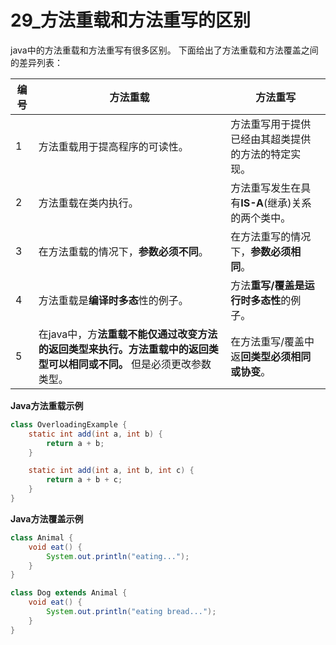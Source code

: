 # 29_方法重载和方法重写的区别



java中的方法重载和方法重写有很多区别。 下面给出了方法重载和方法覆盖之间的差异列表：

| 编号 | 方法重载                                                     | 方法重写                                           |
| ---- | ------------------------------------------------------------ | -------------------------------------------------- |
| 1    | 方法重载用于提高程序的可读性。                               | 方法重写用于提供已经由其超类提供的方法的特定实现。 |
| 2    | 方法重载在类内执行。                                         | 方法重写发生在具有**IS-A**(继承)关系的两个类中。   |
| 3    | 在方法重载的情况下，**参数必须不同**。                       | 在方法重写的情况下，**参数必须相同**。             |
| 4    | 方法重载是**编译时多态**性的例子。                           | 方法**重写/覆盖是运行时多态性**的例子。            |
| 5    | 在java中，方**法重载不能仅通过改变方法的返回类型来执行。方法重载中的返回类型可以相同或不同。** 但是必须更改参数类型。 | 在方法重写/覆盖中返**回类型必须相同或协变**。      |

**Java方法重载示例**

```  Java
class OverloadingExample {
    static int add(int a, int b) {
        return a + b;
    }

    static int add(int a, int b, int c) {
        return a + b + c;
    }
}
```

**Java方法覆盖示例**

```java
class Animal {
    void eat() {
        System.out.println("eating...");
    }
}

class Dog extends Animal {
    void eat() {
        System.out.println("eating bread...");
    }
}
```